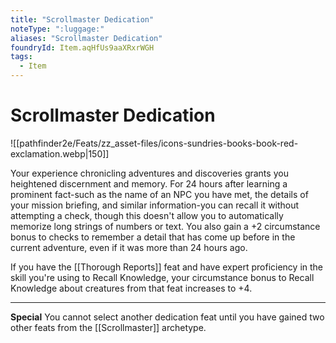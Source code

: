 ```yaml
---
title: "Scrollmaster Dedication"
noteType: ":luggage:"
aliases: "Scrollmaster Dedication"
foundryId: Item.aqHfUs9aaXRxrWGH
tags:
  - Item
---
```


# Scrollmaster Dedication
![[pathfinder2e/Feats/zz_asset-files/icons-sundries-books-book-red-exclamation.webp|150]]

Your experience chronicling adventures and discoveries grants you heightened discernment and memory. For 24 hours after learning a prominent fact-such as the name of an NPC you have met, the details of your mission briefing, and similar information-you can recall it without attempting a check, though this doesn't allow you to automatically memorize long strings of numbers or text. You also gain a +2 circumstance bonus to checks to remember a detail that has come up before in the current adventure, even if it was more than 24 hours ago.

If you have the [[Thorough Reports]] feat and have expert proficiency in the skill you're using to Recall Knowledge, your circumstance bonus to Recall Knowledge about creatures from that feat increases to +4.

* * *

**Special** You cannot select another dedication feat until you have gained two other feats from the [[Scrollmaster]] archetype.
